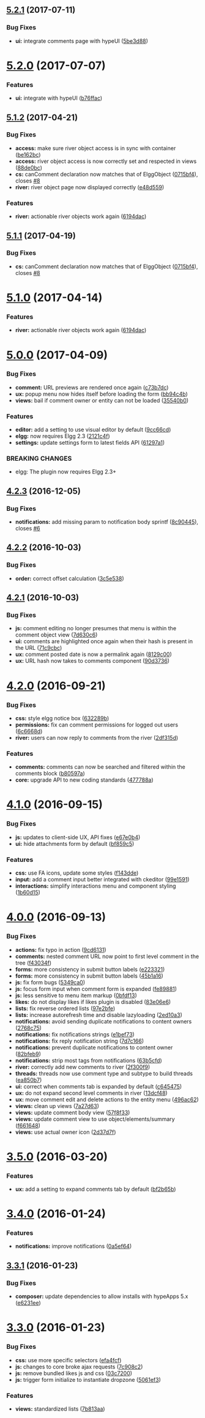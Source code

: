 <a name="5.2.1"></a>
## [5.2.1](https://github.com/hypeJunction/hypeInteractions/compare/5.2.0...v5.2.1) (2017-07-11)


### Bug Fixes

* **ui:** integrate comments page with hypeUI ([5be3d88](https://github.com/hypeJunction/hypeInteractions/commit/5be3d88))



<a name="5.2.0"></a>
# [5.2.0](https://github.com/hypeJunction/hypeInteractions/compare/5.1.2...v5.2.0) (2017-07-07)


### Features

* **ui:** integrate with hypeUI ([b76ffac](https://github.com/hypeJunction/hypeInteractions/commit/b76ffac))



<a name="5.1.2"></a>
## [5.1.2](https://github.com/hypeJunction/hypeInteractions/compare/5.0.0...v5.1.2) (2017-04-21)


### Bug Fixes

* **access:** make sure river object access is in sync with container ([be162bc](https://github.com/hypeJunction/hypeInteractions/commit/be162bc))
* **access:** river object access is now correctly set and respected in views ([88de0bc](https://github.com/hypeJunction/hypeInteractions/commit/88de0bc))
* **cs:** canComment declaration now matches that of ElggObject ([0715bf4](https://github.com/hypeJunction/hypeInteractions/commit/0715bf4)), closes [#8](https://github.com/hypeJunction/hypeInteractions/issues/8)
* **river:** river object page now displayed correctly ([e48d559](https://github.com/hypeJunction/hypeInteractions/commit/e48d559))

### Features

* **river:** actionable river objects work again ([6194dac](https://github.com/hypeJunction/hypeInteractions/commit/6194dac))



<a name="5.1.1"></a>
## [5.1.1](https://github.com/hypeJunction/hypeInteractions/compare/5.1.0...v5.1.1) (2017-04-19)


### Bug Fixes

* **cs:** canComment declaration now matches that of ElggObject ([0715bf4](https://github.com/hypeJunction/hypeInteractions/commit/0715bf4)), closes [#8](https://github.com/hypeJunction/hypeInteractions/issues/8)



<a name="5.1.0"></a>
# [5.1.0](https://github.com/hypeJunction/hypeInteractions/compare/5.0.0...v5.1.0) (2017-04-14)


### Features

* **river:** actionable river objects work again ([6194dac](https://github.com/hypeJunction/hypeInteractions/commit/6194dac))



<a name="5.0.0"></a>
# [5.0.0](https://github.com/hypeJunction/hypeInteractions/compare/4.2.3...v5.0.0) (2017-04-09)


### Bug Fixes

* **comment:** URL previews are rendered once again ([c73b7dc](https://github.com/hypeJunction/hypeInteractions/commit/c73b7dc))
* **ux:** popup menu now hides itself before loading the form ([bb94c4b](https://github.com/hypeJunction/hypeInteractions/commit/bb94c4b))
* **views:** bail if comment owner or entity can not be loaded ([35540b0](https://github.com/hypeJunction/hypeInteractions/commit/35540b0))

### Features

* **editor:** add a setting to use visual editor by default ([9cc66cd](https://github.com/hypeJunction/hypeInteractions/commit/9cc66cd))
* **elgg:** now requires Elgg 2.3 ([2121c4f](https://github.com/hypeJunction/hypeInteractions/commit/2121c4f))
* **settings:** update settings form to latest fields API ([61297a1](https://github.com/hypeJunction/hypeInteractions/commit/61297a1))


### BREAKING CHANGES

* elgg: The plugin now requires Elgg 2.3+



<a name="4.2.3"></a>
## [4.2.3](https://github.com/hypeJunction/hypeInteractions/compare/4.2.2...v4.2.3) (2016-12-05)


### Bug Fixes

* **notifications:** add missing param to notification body sprintf ([8c90445](https://github.com/hypeJunction/hypeInteractions/commit/8c90445)), closes [#6](https://github.com/hypeJunction/hypeInteractions/issues/6)



<a name="4.2.2"></a>
## [4.2.2](https://github.com/hypeJunction/hypeInteractions/compare/4.2.1...v4.2.2) (2016-10-03)


### Bug Fixes

* **order:** correct offset calculation ([3c5e538](https://github.com/hypeJunction/hypeInteractions/commit/3c5e538))



<a name="4.2.1"></a>
## [4.2.1](https://github.com/hypeJunction/hypeInteractions/compare/4.2.0...v4.2.1) (2016-10-03)


### Bug Fixes

* **js:** comment editing no longer presumes that menu is within the comment object view ([7d630c6](https://github.com/hypeJunction/hypeInteractions/commit/7d630c6))
* **ui:** comments are highlighted once again when their hash is present in the URL ([71c9cbc](https://github.com/hypeJunction/hypeInteractions/commit/71c9cbc))
* **ux:** comment posted date is now a permalink again ([8129c00](https://github.com/hypeJunction/hypeInteractions/commit/8129c00))
* **ux:** URL hash now takes to comments component ([90d3736](https://github.com/hypeJunction/hypeInteractions/commit/90d3736))



<a name="4.2.0"></a>
# [4.2.0](https://github.com/hypeJunction/hypeInteractions/compare/4.1.0...v4.2.0) (2016-09-21)


### Bug Fixes

* **css:** style elgg notice box ([632289b](https://github.com/hypeJunction/hypeInteractions/commit/632289b))
* **permissions:** fix can comment permissions for logged out users ([6c6668d](https://github.com/hypeJunction/hypeInteractions/commit/6c6668d))
* **river:** users can now reply to comments from the river ([2df315d](https://github.com/hypeJunction/hypeInteractions/commit/2df315d))

### Features

* **comments:** comments can now be searched and filtered within the comments block ([b80597a](https://github.com/hypeJunction/hypeInteractions/commit/b80597a))
* **core:** upgrade API to new coding standards ([477788a](https://github.com/hypeJunction/hypeInteractions/commit/477788a))



<a name="4.1.0"></a>
# [4.1.0](https://github.com/hypeJunction/hypeInteractions/compare/4.0.0...v4.1.0) (2016-09-15)


### Bug Fixes

* **js:** updates to client-side UX, API fixes ([e67e0b4](https://github.com/hypeJunction/hypeInteractions/commit/e67e0b4))
* **ui:** hide attachments form by default ([bf859c5](https://github.com/hypeJunction/hypeInteractions/commit/bf859c5))

### Features

* **css:** use FA icons, update some styles ([f143dde](https://github.com/hypeJunction/hypeInteractions/commit/f143dde))
* **input:** add a comment input better integrated with ckeditor ([99e1591](https://github.com/hypeJunction/hypeInteractions/commit/99e1591))
* **interactions:** simplify interactions menu and component styling ([1b60d15](https://github.com/hypeJunction/hypeInteractions/commit/1b60d15))



<a name="4.0.0"></a>
# [4.0.0](https://github.com/hypeJunction/hypeInteractions/compare/3.5.0...v4.0.0) (2016-09-13)


### Bug Fixes

* **actions:** fix typo in action ([9cd6131](https://github.com/hypeJunction/hypeInteractions/commit/9cd6131))
* **comments:** nested comment URL now point to first level comment in the tree ([f43034f](https://github.com/hypeJunction/hypeInteractions/commit/f43034f))
* **forms:** more consistency in submit button labels ([e223321](https://github.com/hypeJunction/hypeInteractions/commit/e223321))
* **forms:** more consistency in submit button labels ([45b1a16](https://github.com/hypeJunction/hypeInteractions/commit/45b1a16))
* **js:** fix form bugs ([5349ca0](https://github.com/hypeJunction/hypeInteractions/commit/5349ca0))
* **js:** focus form input when comment form is expanded ([fe89881](https://github.com/hypeJunction/hypeInteractions/commit/fe89881))
* **js:** less sensitive to menu item markup ([0bfdf13](https://github.com/hypeJunction/hypeInteractions/commit/0bfdf13))
* **likes:** do not display likes if likes plugin is disabled ([83e06e6](https://github.com/hypeJunction/hypeInteractions/commit/83e06e6))
* **lists:** fix reverse ordered lists ([97e2bfe](https://github.com/hypeJunction/hypeInteractions/commit/97e2bfe))
* **lists:** increase autorefresh time and disable lazyloading ([2ed10a3](https://github.com/hypeJunction/hypeInteractions/commit/2ed10a3))
* **notifications:** avoid sending duplicate notifications to content owners ([2768c75](https://github.com/hypeJunction/hypeInteractions/commit/2768c75))
* **notifications:** fix notifications strings ([e1bef73](https://github.com/hypeJunction/hypeInteractions/commit/e1bef73))
* **notifications:** fix reply notification string ([7d7c166](https://github.com/hypeJunction/hypeInteractions/commit/7d7c166))
* **notifications:** prevent duplicate notifications to content owner ([82bfeb9](https://github.com/hypeJunction/hypeInteractions/commit/82bfeb9))
* **notifications:** strip most tags from notifications ([63b5cfd](https://github.com/hypeJunction/hypeInteractions/commit/63b5cfd))
* **river:** correctly add new comments to river ([2f300f9](https://github.com/hypeJunction/hypeInteractions/commit/2f300f9))
* **threads:** threads now use comment type and subtype to build threads ([ea850b7](https://github.com/hypeJunction/hypeInteractions/commit/ea850b7))
* **ui:** correct when comments tab is expanded by default ([c645475](https://github.com/hypeJunction/hypeInteractions/commit/c645475))
* **ux:** do not expand second level comments in river ([13dcf48](https://github.com/hypeJunction/hypeInteractions/commit/13dcf48))
* **ux:** move comment edit and delete actions to the entity menu ([496ac62](https://github.com/hypeJunction/hypeInteractions/commit/496ac62))
* **views:** clean up views ([7a27d63](https://github.com/hypeJunction/hypeInteractions/commit/7a27d63))
* **views:** update comment body view ([57f8f33](https://github.com/hypeJunction/hypeInteractions/commit/57f8f33))
* **views:** update comment view to use object/elements/summary ([f661648](https://github.com/hypeJunction/hypeInteractions/commit/f661648))
* **views:** use actual owner icon ([2d37d7f](https://github.com/hypeJunction/hypeInteractions/commit/2d37d7f))



<a name="3.5.0"></a>
# [3.5.0](https://github.com/hypeJunction/hypeInteractions/compare/3.4.0...v3.5.0) (2016-03-20)


### Features

* **ux:** add a setting to expand comments tab by default ([bf2b65b](https://github.com/hypeJunction/hypeInteractions/commit/bf2b65b))



<a name="3.4.0"></a>
# [3.4.0](https://github.com/hypeJunction/hypeInteractions/compare/3.3.1...v3.4.0) (2016-01-24)


### Features

* **notifications:** improve notifications ([0a5ef64](https://github.com/hypeJunction/hypeInteractions/commit/0a5ef64))



<a name="3.3.1"></a>
## [3.3.1](https://github.com/hypeJunction/hypeInteractions/compare/3.3.0...v3.3.1) (2016-01-23)


### Bug Fixes

* **composer:** update dependencies to allow installs with hypeApps 5.x ([e6231ee](https://github.com/hypeJunction/hypeInteractions/commit/e6231ee))



<a name="3.3.0"></a>
# [3.3.0](https://github.com/hypeJunction/hypeInteractions/compare/3.1.3...v3.3.0) (2016-01-23)


### Bug Fixes

* **css:** use more specific selectors ([efa4fcf](https://github.com/hypeJunction/hypeInteractions/commit/efa4fcf))
* **js:** changes to core broke ajax requests ([7c908c2](https://github.com/hypeJunction/hypeInteractions/commit/7c908c2))
* **js:** remove bundled likes js and css ([03c7200](https://github.com/hypeJunction/hypeInteractions/commit/03c7200))
* **js:** trigger form initialize to instantiate dropzone ([5061ef3](https://github.com/hypeJunction/hypeInteractions/commit/5061ef3))

### Features

* **views:** standardized lists ([7b813aa](https://github.com/hypeJunction/hypeInteractions/commit/7b813aa))




